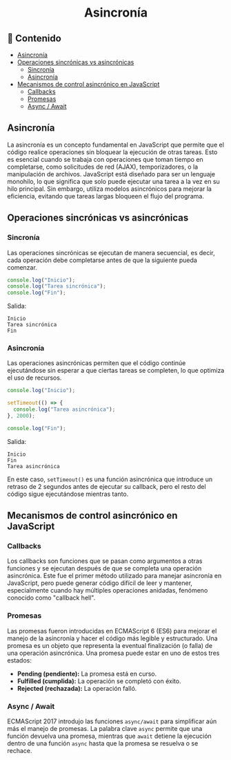 <h1 align='center'>Asincronía</h1>

<h2>📑 Contenido</h2>

- [Asincronía](#asincronía)
- [Operaciones sincrónicas vs asincrónicas](#operaciones-sincrónicas-vs-asincrónicas)
  - [Sincronía](#sincronía)
  - [Asincronía](#asincronía-1)
- [Mecanismos de control asincrónico en JavaScript](#mecanismos-de-control-asincrónico-en-javascript)
  - [Callbacks](#callbacks)
  - [Promesas](#promesas)
  - [Async / Await](#async--await)

## Asincronía

La asincronía es un concepto fundamental en JavaScript que permite que el código realice operaciones sin bloquear la ejecución de otras tareas. Esto es esencial cuando se trabaja con operaciones que toman tiempo en completarse, como solicitudes de red (AJAX), temporizadores, o la manipulación de archivos. JavaScript está diseñado para ser un lenguaje monohilo, lo que significa que solo puede ejecutar una tarea a la vez en su hilo principal. Sin embargo, utiliza modelos asincrónicos para mejorar la eficiencia, evitando que tareas largas bloqueen el flujo del programa.

## Operaciones sincrónicas vs asincrónicas

### Sincronía

Las operaciones sincrónicas se ejecutan de manera secuencial, es decir, cada operación debe completarse antes de que la siguiente pueda comenzar.

```js
console.log("Inicio");
console.log("Tarea sincrónica");
console.log("Fin");
```

Salida:

```
Inicio
Tarea sincrónica
Fin
```

### Asincronía

Las operaciones asincrónicas permiten que el código continúe ejecutándose sin esperar a que ciertas tareas se completen, lo que optimiza el uso de recursos.

```js
console.log("Inicio");

setTimeout(() => {
  console.log("Tarea asincrónica");
}, 2000);

console.log("Fin");
```

Salida:

```
Inicio
Fin
Tarea asincrónica

```

En este caso, `setTimeout()` es una función asincrónica que introduce un retraso de 2 segundos antes de ejecutar su callback, pero el resto del código sigue ejecutándose mientras tanto.

## Mecanismos de control asincrónico en JavaScript

### Callbacks

Los callbacks son funciones que se pasan como argumentos a otras funciones y se ejecutan después de que se completa una operación asincrónica. Este fue el primer método utilizado para manejar asincronía en JavaScript, pero puede generar código difícil de leer y mantener, especialmente cuando hay múltiples operaciones anidadas, fenómeno conocido como "callback hell".

### Promesas

Las promesas fueron introducidas en ECMAScript 6 (ES6) para mejorar el manejo de la asincronía y hacer el código más legible y estructurado. Una promesa es un objeto que representa la eventual finalización (o falla) de una operación asincrónica. Una promesa puede estar en uno de estos tres estados:

- **Pending (pendiente):** La promesa está en curso.
- **Fulfilled (cumplida):** La operación se completó con éxito.
- **Rejected (rechazada):** La operación falló.

### Async / Await

ECMAScript 2017 introdujo las funciones `async/await` para simplificar aún más el manejo de promesas. La palabra clave `async` permite que una función devuelva una promesa, mientras que `await` detiene la ejecución dentro de una función `async` hasta que la promesa se resuelva o se rechace.
